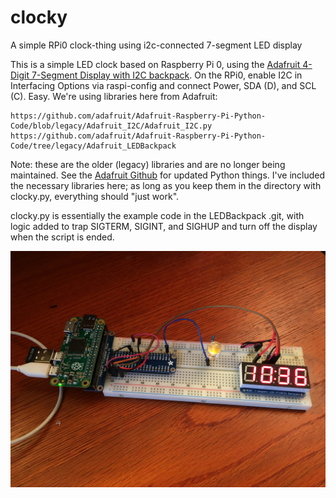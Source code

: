 # clocky
A simple RPi0 clock-thing using i2c-connected 7-segment LED display

This is a simple LED clock based on Raspberry Pi 0, using the [Adafruit 4-Digit 7-Segment Display with I2C backpack](https://www.adafruit.com/product/878). On the RPi0, enable I2C in Interfacing Options via raspi-config and connect Power, SDA (D), and SCL (C). Easy. We're using libraries here from Adafruit:

```
https://github.com/adafruit/Adafruit-Raspberry-Pi-Python-Code/blob/legacy/Adafruit_I2C/Adafruit_I2C.py
https://github.com/adafruit/Adafruit-Raspberry-Pi-Python-Code/tree/legacy/Adafruit_LEDBackpack
```

Note: these are the older (legacy) libraries and are no longer being maintained. See the [Adafruit Github](https://github.com/search?q=org%3Aadafruit+python) for updated Python things. I've included the necessary libraries here; as long as you keep them in the directory with clocky.py, everything should "just work".

clocky.py is essentially the example code in the LEDBackpack .git, with logic added to trap SIGTERM, SIGINT, and SIGHUP and turn off the display when the script is ended. 

![alt text](https://raw.githubusercontent.com/kenkl/clocky/master/IMG_0433_noexif.jpg "action shot")
